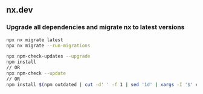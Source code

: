 ## nx.dev

### Upgrade all dependencies and migrate nx to latest versions

```bash
npx nx migrate latest
npx nx migrate --run-migrations
```

```bash
npx npm-check-updates --upgrade
npm install
// OR
npx npm-check --update
// OR
npm install $(npm outdated | cut -d' ' -f 1 | sed '1d' | xargs -I '$' echo '$@latest' | xargs echo)
```
